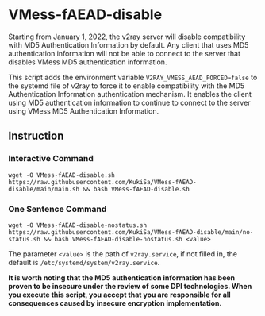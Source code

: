 # VMess-fAEAD-disable
Starting from January 1, 2022, the v2ray server will disable compatibility with MD5 Authentication Information by default. Any client that uses MD5 authentication information will not be able to connect to the server that disables VMess MD5 authentication information.

This script adds the environment variable `V2RAY_VMESS_AEAD_FORCED=false` to the systemd file of v2ray to force it to enable compatibility with the MD5 Authentication Information authentication mechanism. It enables the client using MD5 authentication information to continue to connect to the server using VMess MD5 Authentication Information.

## Instruction
### Interactive Command
```
wget -O VMess-fAEAD-disable.sh https://raw.githubusercontent.com/KukiSa/VMess-fAEAD-disable/main/main.sh && bash VMess-fAEAD-disable.sh
```

### One Sentence Command
```
wget -O VMess-fAEAD-disable-nostatus.sh https://raw.githubusercontent.com/KukiSa/VMess-fAEAD-disable/main/no-status.sh && bash VMess-fAEAD-disable-nostatus.sh <value>
```

The parameter `<value>` is the path of `v2ray.service`, if not filled in, the default is `/etc/systemd/system/v2ray.service`.

**It is worth noting that the MD5 authentication information has been proven to be insecure under the review of some DPI technologies. When you execute this script, you accept that you are responsible for all consequences caused by insecure encryption implementation.**
